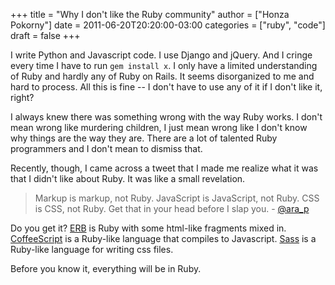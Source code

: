 +++
title = "Why I don't like the Ruby community"
author = ["Honza Pokorny"]
date = 2011-06-20T20:20:00-03:00
categories = ["ruby", "code"]
draft = false
+++

I write Python and Javascript code. I use Django and jQuery. And I cringe every
time I have to run `gem install x`. I only have a limited understanding of
Ruby and hardly any of Ruby on Rails. It seems disorganized to me and hard to
process. All this is fine -- I don't have to use any of it if I don't like it,
right?

I always knew there was something wrong with the way Ruby works. I don't mean
wrong like murdering children, I just mean wrong like I don't know why things
are the way they are. There are a lot of talented Ruby programmers and I don't
mean to dismiss that.

Recently, though, I came across a tweet that I made me realize what it was that
I didn't like about Ruby. It was like a small revelation.

> Markup is markup, not Ruby. JavaScript is JavaScript, not Ruby. CSS is CSS,
> not Ruby. Get that in your head before I slap you. - [@ara_p](https://twitter.com/#!/ara%5Fp/status/81425173965832193)

Do you get it? [ERB](http://ruby-doc.org/stdlib/libdoc/erb/rdoc/classes/ERB.html) is Ruby with some html-like fragments mixed in.
[CoffeeScript](http://jashkenas.github.com/coffee-script/) is a Ruby-like language that compiles to Javascript. [Sass](http://sass-lang.com/) is
a Ruby-like language for writing css files.

Before you know it, everything will be in Ruby.

